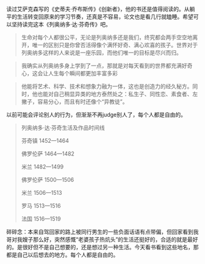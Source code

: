 读过艾萨克森写的《史蒂夫·乔布斯传》《创新者》，他的书还是值得阅读的。从躺平的生活转变回原来的学习节奏，还真是不容易，论文也是看几行就瞌睡。希望可以坚持读完这本《列奥纳多·达·芬奇传》吧。

> 生命对每个人都很公平，无论是列奥纳多还是我们，终究都会两手空空地离开，唯一的区别只是你曾否活得像个满怀好奇、满心欢喜的孩子。世界对于列奥纳多这样的人来说是一座乐园，而他们唯一的目标是尽兴而归。

> 我确实从列奥纳多身上学到了一点，那就是对每天看到的世界都充满好奇心，这会让人生每个瞬间都更加丰富多彩

> 他能将艺术、科学、技术和想象力融为一体，这也是创造力的经久秘方。同时，他也能对自己稍显异类的地方泰然处之：私生子、同性恋、素食者、左撇子，容易分心，而且有时还像个“异教徒”。

以前可能会评论别人的行为，但渐渐不再judge别人了，每个人都是自由的。

> 列奥纳多·达·芬奇生活及作品时间线
>
> 芬奇镇 1452—1464
>
> 佛罗伦萨 1464—1482
>
> 米兰 1482—1499
>
> 佛罗伦萨 1500—1506
>
> 米兰 1506—1513
>
> 罗马 1513—1516
>
> 法国 1516—1519

碎碎念：本来自驾回家的路上被同行男生的一些负面话语有点带偏，但回家看到我哥对我嫂子那么好，突然感慨“老婆孩子热炕头”的生活还挺好的，合适的就是最好的。是很好但不是自己想要的，还是想过另一种生活。今天看书看到这些地名，那都是自己以后想去的地方。每个人都是自由的。